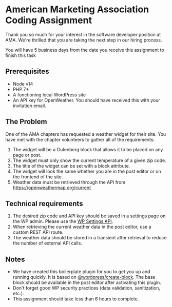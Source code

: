 # American Marketing Association Coding Assignment

Thank you so much for your interest in the software developer position at AMA. We're thrilled that you are taking the
next step in our hiring process.

You will have 5 business days from the date you receive this assignment to finish this task

## Prerequisites
* Node v14
* PHP 7+
* A functioning local WordPress site
* An API key for OpenWeather. You should have received this with your invitation email.

## The Problem
One of the AMA chapters has requested a weather widget for their site. You have met with the chapter volunteers to
gather all of the requirements:
1. The widget will be a Gutenberg block that allows it to be placed on any page or post.
1. The widget must only show the current temperature of a given zip code. 
1. The title of the widget can be set with a block attribute.
1. The widget will look the same whether you are in the post editor or on the frontend of the site.
1. Weather data must be retrieved through the API from https://openweathermap.org/current
   
## Technical requirements
1. The desired zip code and API key should be saved in a settings page on the WP admin. Please use the [WP Settings API](https://developer.wordpress.org/plugins/settings/settings-api/).
1. When retrieving the current weather data in the post editor, use a custom REST API route.
1. The weather data should be stored in a transient after retrieval to reduce the number of external API calls.

## Notes
* We have created this boilerplate plugin for you to get you up and running quickly. It is based on
[@wordpress/create-block](https://developer.wordpress.org/block-editor/reference-guides/packages/packages-create-block/).
  The base block should be available in the post editor after activating this plugin.
* Don't forget good WP security practices (data validation, sanitization, etc.).
* This assignment should take less than 6 hours to complete.
